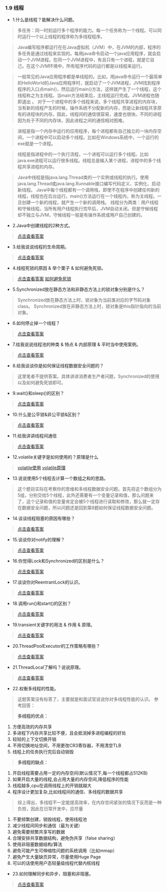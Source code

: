 ### 1.9 线程

- 1.什么是线程？能解决什么问题。

>多任务：同一时刻运行多个程序的能力。每一个任务称为一个线程。可以同时运行一个以上线程的程序称为多线程程序。

>Java编写程序都运行在在Java虚拟机（JVM）中，在JVM的内部，程序的多任务是通过线程来实现的。每用java命令启动一个java应用程序，就会启动一个JVM进程。在同一个JVM进程中，有且只有一个进程，就是它自己。在这个JVM环境中，所有程序代码的运行都是以线程来运行。

>一般常见的Java应用程序都是单线程的。比如，用java命令运行一个最简单的HelloWorld的Java应用程序时，就启动了一个JVM进程，JVM找到程序程序的入口点main()，然后运行main()方法，这样就产生了一个线程，这个线程称之为主线程。当main方法结束后，主线程运行完成。JVM进程也随即退出 。
>对于一个进程中的多个线程来说，多个线程共享进程的内存块，当有新的线程产生的时候，操作系统不分配新的内存，而是让新线程共享原有的进程块的内存。因此，线程间的通信很容易，速度也很快。不同的进程因为处于不同的内存块，因此进程之间的通信相对困难。

>进程是指一个内存中运行的应用程序，每个进程都有自己独立的一块内存空间，一个进程中可以启动多个线程。比如在Windows系统中，一个运行的exe就是一个进程。

>线程是指进程中的一个执行流程，一个进程可以运行多个线程。比如java.exe进程可以运行很多线程。线程总是输入某个进程，进程中的多个线程共享进程的内存。

>Java中线程是指java.lang.Thread类的一个实例或线程的执行。使用java.lang.Thread或java.lang.Runnable接口编写代码定义、实例化、启动新线程。
>Java中每个线程都有一个调用栈，即使不在程序中创建任何新的线程，线程也在后台运行。main()方法运行在一个线程内，称为主线程。一旦创建一个新的线程，就产生一个新的调用栈。
线程分为两类：用户线程和守候线程。当所有用户线程执行完毕后，JVM自动关闭。但是守候线程却不独立与JVM，守候线程一般是有操作系统或用户自己创建的。


- 2.Java中创建线程的2种方式。

> [点击查看答案](https://www.cnblogs.com/tzc1024/p/6005580.html)

- 3.给我说说线程的生命周期。

> [点击查看答案](https://www.cnblogs.com/sunddenly/p/4106562.html)

- 4.线程死锁的原因 & 举个栗子 & 如何避免死锁。

> [点击查看答案](https://www.cnblogs.com/xiaoxi/p/8311034.html)
> [如何避免死锁](https://www.cnblogs.com/vinozly/p/5240204.html)

- 5.Synchronized放在静态方法和非静态方法上的锁对象分别是什么？

> Synchronized放在静态方法上时，锁对象为当前类对应的字节码对象class。
> Synchronized放在非静态方法上时，锁对象是this指针指向的当前对象。

- 6.如何停止掉一个线程？

> [点击查看答案](https://www.cnblogs.com/of-fanruice/p/7522201.html)

- 7.给我说说线程池的种类 & 特点 & 内部原理 & 平时当中使用案例。

> [点击查看答案](https://www.cnblogs.com/aaron911/p/6213808.html)

- 8.给我谈谈你是如何保证线程数据安全问题的？

> 这里笔者不提供答案。具体讲讲消费者生产者问题，Synchronized的使用以及如何避免死锁即可。

- 9.wait()和sleep()的区别？

> [点击查看答案](https://www.cnblogs.com/ccliekkas/p/5001611.html)

- 10.什么是公平锁&非公平锁&区别？

> [点击查看答案](https://www.cnblogs.com/qifengshi/p/6831055.html)

- 11.给我讲讲线程间通信

> [点击查看答案](https://www.cnblogs.com/hapjin/p/5492619.html)

- 12.volatile关键字是如何使用的？原理是什么

> [volatile使用](https://www.cnblogs.com/sunrunzhi/p/3930297.html)
> [volatile原理](https://www.cnblogs.com/dolphin0520/p/3920373.html)

- 13.说说使用5个线程去计算一个数组之和的思路。

> 这个题目实际在考察你的思维和多线程数据安全问题。首先将这个数组分为5组，分别交给5个线程，此外还需要有一个变量记录和值，那么问题来了，这个记录和值的变量肯定会被5个线程进行读取和修改，那么就一定存在数据安全问题，所以问题还是回到第8题如何保证线程数据安全问题。

- 14.谈谈线程阻塞的原因有哪些？

> [点击查看答案](https://www.cnblogs.com/ou-pc/p/9522369.html)

- 15.谈谈你对notify的理解？

> [点击查看答案](https://www.cnblogs.com/hapjin/p/5492645.html)

- 16.你觉得Lock和Synchronized的区别是什么？

> [点击查看答案](https://www.cnblogs.com/nsw2018/p/5821738.html)

- 17.谈谈你对ReentrantLock的认识。

> [点击查看答案](https://www.cnblogs.com/zhimingyang/p/5702752.html)

- 18.调用run()和start()的区别？

> [点击查看答案](http://www.cnblogs.com/changekyq/p/4308537.html)

- 19.transient关键字的用法 & 作用 & 原理。

> [点击查看答案](https://www.cnblogs.com/duanxz/p/4919147.html)

- 20.ThreadPoolExecutor的工作策略有哪些？

> [点击查看答案](https://www.cnblogs.com/lic309/p/4564507.html)

- 21.ThreadLocal了解吗？说说原理。

> [点击查看答案](https://www.cnblogs.com/xujian2014/p/5777849.html)

- 22.权衡多线程的性能。

> 这题答案没有标答了，主要就是和面试官说说你对多线程性能的认识。
> 参考回答：
>
> **多线程的优点：**
>
1. 方便高效的内存共享
1. 多进程下内存共享比较不便，且会抵消掉多进程编程的好处
1. 较轻的上下文切换开销
1. 不用切换地址空间，不用更改CR3寄存器，不用清空TLB
1. 线程上的任务执行完后自动销毁

>**多线程的缺点：**
>
1. 开启线程需要占用一定的内存空间(默认情况下,每一个线程都占512KB)
1. 如果开启大量的线程,会占用大量的内存空间,降低程序的性能
1. 线程越多,cpu在调用线程上的开销就越大
1. 程序设计更加复杂,比如线程间的通信、多线程的数据共享


>综上得出，多线程不一定能提高效率，在内存空间紧张的情况下反而是一种负担，因此在日常开发中，应尽量
>
1. 不要频繁创建，销毁线程，使用线程池
1. 减少线程间同步和通信（最为关键）
1. 避免需要频繁共享写的数据
1. 合理安排共享数据结构，避免伪共享（false sharing）
1. 使用非阻塞数据结构/算法
1. 避免可能产生可伸缩性问题的系统调用（比如mmap）
1. 避免产生大量缺页异常，尽量使用Huge Page
1. 可以的话使用用户态轻量级线程代替内核线程

- 23.如何理解同步和异步，阻塞和非阻塞。

> [点击查看答案](https://www.cnblogs.com/mhq-martin/p/9035640.html)
